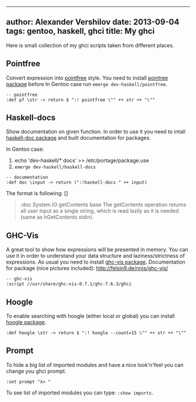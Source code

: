 ----
author: Alexander Vershilov
date:  2013-09-04
tags: gentoo, haskell, ghci
title: My ghci
----

Here is small collection of my ghci scripts taken from different places.

## Pointfree
    
Convert expression into [pointfree](http://www.haskell.org/haskellwiki/Pointfree) style.
You need to install [pointree package](http://hackage.haskell.org/package/pointfree) before
In Gentoo case run `emerge dev-haskell/pointfree`.

    -- pointfree
    :def pf \str -> return $ ":! pointfree \"" ++ str ++ "\""

## Haskell-docs

Show documentation on given function. In order to use it you need to intall
[haskell-doc package](http://hackage.haskell.org/package/haskell-docs) and built
documentation for packages.

In Gentoo case:
  1. echo 'dev-haskell/* docs' >> /etc/portage/package.use
  2. `emerge dev-haskell/haskell-docs`
  
    -- documentation
    :def doc \input -> return (":!haskell-docs " ++ input)

The format is following:
  <modulename> <name> [<package name>]

   > :doc System.IO getContents base
   The getContents operation returns all user input as a single string,
   which is read lazily as it is needed
   (same as hGetContents stdin).

## GHC-Vis

A great tool to show how expressions will be presented in memory. You can use it 
in order to understand your data structure and laziness/strictness of expressions.
As usual you need to install [ghc-vis package](http://hackage.haskell.org/package/ghc-vis).
Documentation for package (nice pictures included): http://felsin9.de/nnis/ghc-vis/

    -- ghc-vis
    :script //usr/share/ghc-vis-0.7.1/ghc-7.6.3/ghci

## Hoogle

To enable searching with hoogle (either local or global) you can install
[hoogle package](http://hackage.haskell.org/package/hoogle).

    :def hoogle \str -> return $ ":! hoogle --count=15 \"" ++ str ++ "\""

## Prompt

To hide a big list of imported modules and have a nice look'n'feel you can 
change you ghci prompt.

    :set prompt "λ> "

To see list of imported modules you can type: `:show imports`.




